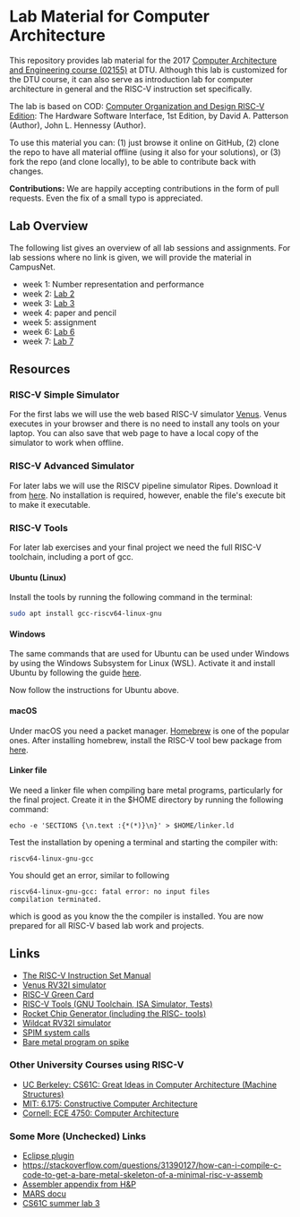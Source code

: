 # Lab Material for Computer Architecture

This repository provides lab material for the 2017
[Computer Architecture and Engineering course (02155)](http://www2.imm.dtu.dk/courses/02155/) at DTU.
Although this lab is customized for the DTU course, it can also serve as
introduction lab for computer architecture in general and the RISC-V
instruction set specifically.

The lab is based on COD: [Computer Organization and Design RISC-V Edition](https://www.amazon.com/Computer-Organization-Design-RISC-V-Architecture/dp/0128122757):
The Hardware Software Interface, 1st Edition,
by David A. Patterson (Author), John L. Hennessy (Author).

To use this material you can: (1) just browse it online on GitHub,
(2) clone the repo to have all material offline (using it also
for your solutions),
or (3) fork the repo (and clone locally), to be able to contribute back with changes.

**Contributions:** We are happily accepting contributions in the form of
pull requests. Even the fix of a small typo is appreciated.

## Lab Overview

The following list gives an overview of all lab sessions and assignments.
For lab sessions where no link is given, we will provide the material in CampusNet.

 * week 1: Number representation and performance
 * week 2: [Lab 2](lab2)
 * week 3: [Lab 3](lab3)
 * week 4: paper and pencil
 * week 5: assignment
 * week 6: [Lab 6](lab6)
 * week 7: [Lab 7](lab7)

## Resources

### RISC-V Simple Simulator

For the first labs we will use the web based RISC-V simulator [Venus](https://kvakil.github.io/venus/).
Venus executes in your browser and there is no need to install any tools
on your laptop. You can also save that web page to have a local copy of
the simulator to work when offline.

### RISC-V Advanced Simulator

For later labs we will use the RISCV pipeline simulator Ripes.
Download it from [here](https://github.com/mortbopet/Ripes/releases).
No installation is required, however, enable the file's execute bit to make it executable.

### RISC-V Tools

For later lab exercises and your final project we need the full RISC-V toolchain, including a port of gcc.

#### Ubuntu (Linux)

Install the tools by running the following command in the terminal:
```bash
sudo apt install gcc-riscv64-linux-gnu
```

#### Windows

The same commands that are used for Ubuntu can be used under Windows
by using the Windows Subsystem for Linux (WSL).
Activate it and install Ubuntu by following the guide
[here](https://ubuntu.com/tutorials/ubuntu-on-windows#1-overview).

Now follow the instructions for Ubuntu above. 

#### macOS

Under macOS you need a packet manager.
[Homebrew](https://brew.sh/) is one of the popular ones.
After installing homebrew, install the RISC-V tool bew package from
[here](https://github.com/riscv-software-src/homebrew-riscv).

#### Linker file

We need a linker file when compiling bare metal programs, particularly
for the final project. Create it in the $HOME directory by running the following command:
```
echo -e 'SECTIONS {\n.text :{*(*)}\n}' > $HOME/linker.ld
```

Test the installation by opening a terminal and starting the compiler with:
```
riscv64-linux-gnu-gcc
```

You should get an error, similar to following
```
riscv64-linux-gnu-gcc: fatal error: no input files
compilation terminated.
```
which is good as you know the the compiler is installed.
You are now prepared for all RISC-V based lab work and projects.

## Links

 * [The RISC-V Instruction Set Manual](https://riscv.org/specifications/)
 * [Venus RV32I simulator](https://kvakil.github.io/venus/)
 * [RISC-V Green Card](https://www.cl.cam.ac.uk/teaching/1617/ECAD+Arch/files/docs/RISCVGreenCardv8-20151013.pdf)
 * [RISC-V Tools (GNU Toolchain, ISA Simulator, Tests)](https://github.com/riscv/riscv-tools)
 * [Rocket Chip Generator (including the RISC- tools)](https://github.com/freechipsproject/rocket-chip)
 * [Wildcat RV32I simulator](https://github.com/schoeberl/wildcat)
 * [SPIM system calls](https://www.doc.ic.ac.uk/lab/secondyear/spim/node8.html)
 * [Bare metal program on spike](https://github.com/schoeberl/cae-examples)

### Other University Courses using RISC-V

 * [UC Berkeley: CS61C: Great Ideas in Computer Architecture (Machine Structures)](http://inst.eecs.berkeley.edu/~cs61c/fa17/)
 * [MIT: 6.175: Constructive Computer Architecture](http://csg.csail.mit.edu/6.175/index.html)
 * [Cornell: ECE 4750: Computer Architecture](http://www.csl.cornell.edu/courses/ece4750/2016f/)

### Some More (Unchecked) Links

 * [Eclipse plugin](https://gnu-mcu-eclipse.github.io/plugins/features/)
 * <https://stackoverflow.com/questions/31390127/how-can-i-compile-c-code-to-get-a-bare-metal-skeleton-of-a-minimal-risc-v-assemb>
 * [Assembler appendix from H&P](http://pages.cs.wisc.edu/~larus/HP_AppA.pdf)
 * [MARS docu](http://courses.missouristate.edu/KenVollmar/mars/CCSC-CP%20material/MARS%20Tutorial.doc)
 * [CS61C summer lab 3](http://www-inst.eecs.berkeley.edu/~cs61c/su17/labs/03/)
